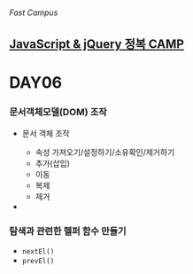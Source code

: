###### Fast Campus

## [JavaScript & jQuery 정복 CAMP](http://www.fastcampus.co.kr/dev_camp_jst/)

# DAY06

### 문서객체모델(DOM) **조작**

- 문서 객체 조작
  - 속성 가져오기/설정하기/소유확인/제거하기
  - 추가(삽입)
  - 이동
  - 복제
  - 제거

-

### 탐색과 관련한 헬퍼 함수 만들기

- `nextEl()`
- `prevEl()`